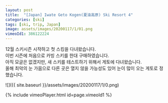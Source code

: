 ```yaml
---
layout: post
title:  "[Japan] Iwate Geto Kogen(夏油高原) Ski Resort 4"
categories: [ski]
tags: [ski, trip, Japan]
image: assets/images/20200117/1/01.png
vimeoId1: 386122224
---
```


12월 스키시즌 시작하고 첫 스킹을 다녀왔습니다.  
이번 시즌에 처음으로 카빙 스키를 한대 구매하였습니다.  
아직 모글은 없겠지만, 새 스키를 테스트하기 위해서 게토에 다녀왔습니다.  
올해 최악의 눈 가뭄으로 다른 곳은 열지 않을 가능성도 있어 눈이 많이 오는 게토로 정했습니다.

![]({{ site.baseurl }}/assets/images/20200117/1/0.png)

{% include vimeoPlayer.html id=page.vimeoId1 %}